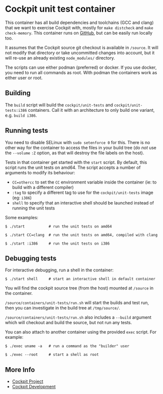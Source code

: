 # Cockpit unit test container

This container has all build dependencies and toolchains (GCC and clang) that
we want to exercise Cockpit with, mostly for `make distcheck` and `make
check-memory`. This container runs on [GitHub](.github/workflows/unit-tests.yml),
but can be easily run locally too.

It assumes that the Cockpit source git checkout is available in `/source`. It
will not modify that directory or take uncommitted changes into account, but it
will re-use an already existing `node_modules/` directory.

The scripts can use either podman (preferred) or docker. If you use docker, you
need to run all commands as root. With podman the containers work as either user
or root.

## Building

The `build` script will build the `cockpit/unit-tests` and
`cockpit/unit-tests:i386` containers. Call it with an architecture to only
build one variant, e.g. `build i386`.

## Running tests

You need to disable SELinux with `sudo setenforce 0` for this. There is no
other way for the container to access the files in your build tree (do *not*
use the `--volume` `:Z` option, as that will destroy the file labels on the
host).

Tests in that container get started with the `start` script.  By default, this
script runs the unit tests on amd64.  The script accepts a number of arguments
to modify its behaviour:

 - `CC=othercc` to set the `CC` environment variable inside the container (ie:
   to build with a different compiler)
 - `:tag` to specify a different tag to use for the `cockpit/unit-tests` image
   (eg: `i386`)
 - `shell` to specify that an interactive shell should be launched instead of
   running the unit tests

Some examples:

    $ ./start           # run the unit tests on amd64

    $ ./start CC=clang  # run the unit tests on amd64, compiled with clang

    $ ./start :i386     # run the unit tests on i386

## Debugging tests

For interactive debugging, run a shell in the container:

    $ ./start shell     # start an interactive shell in default container

You will find the cockpit source tree (from the host) mounted at `/source` in
the container.

`/source/containers/unit-tests/run.sh` will start the builds and test run, then
you can investigate in the build tree at `/tmp/source/`.

`/source/containers/unit-tests/run.sh` also includes a `--build` argument which
will checkout and build the source, but not run any tests.

You can also attach to another container using the provided `exec` script.  For example:

    $ ./exec uname -a   # run a command as the "builder" user

    $ ./exec --root     # start a shell as root

## More Info

 * [Cockpit Project](https://cockpit-project.org)
 * [Cockpit Development](https://github.com/cockpit-project/cockpit)
